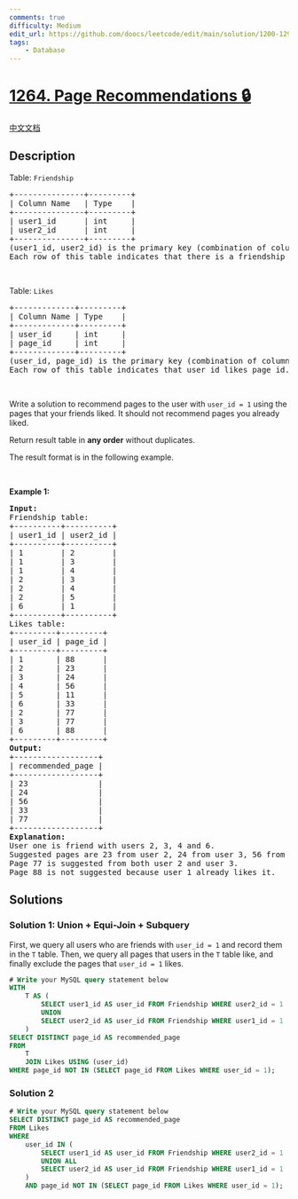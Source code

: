 ```yaml
---
comments: true
difficulty: Medium
edit_url: https://github.com/doocs/leetcode/edit/main/solution/1200-1299/1264.Page%20Recommendations/README_EN.md
tags:
    - Database
---
```


<!-- problem:start -->

# [1264. Page Recommendations 🔒](https://leetcode.com/problems/page-recommendations)

[中文文档](/solution/1200-1299/1264.Page%20Recommendations/README.md)

## Description

<p>Table: <code>Friendship</code></p>

<pre>
+---------------+---------+
| Column Name   | Type    |
+---------------+---------+
| user1_id      | int     |
| user2_id      | int     |
+---------------+---------+
(user1_id, user2_id) is the primary key (combination of columns with unique values) for this table.
Each row of this table indicates that there is a friendship relation between user1_id and user2_id.
</pre>

<p>&nbsp;</p>

<p>Table: <code>Likes</code></p>

<pre>
+-------------+---------+
| Column Name | Type    |
+-------------+---------+
| user_id     | int     |
| page_id     | int     |
+-------------+---------+
(user_id, page_id) is the primary key (combination of columns with unique values) for this table.
Each row of this table indicates that user_id likes page_id.
</pre>

<p>&nbsp;</p>

<p>Write a solution&nbsp;to recommend pages to the user with <code>user_id = 1</code> using the pages that your friends liked. It should not recommend pages you already liked.</p>

<p>Return result table in <strong>any order</strong> without duplicates.</p>

<p>The&nbsp;result format is in the following example.</p>

<p>&nbsp;</p>
<p><strong class="example">Example 1:</strong></p>

<pre>
<strong>Input:</strong> 
Friendship table:
+----------+----------+
| user1_id | user2_id |
+----------+----------+
| 1        | 2        |
| 1        | 3        |
| 1        | 4        |
| 2        | 3        |
| 2        | 4        |
| 2        | 5        |
| 6        | 1        |
+----------+----------+
Likes table:
+---------+---------+
| user_id | page_id |
+---------+---------+
| 1       | 88      |
| 2       | 23      |
| 3       | 24      |
| 4       | 56      |
| 5       | 11      |
| 6       | 33      |
| 2       | 77      |
| 3       | 77      |
| 6       | 88      |
+---------+---------+
<strong>Output:</strong> 
+------------------+
| recommended_page |
+------------------+
| 23               |
| 24               |
| 56               |
| 33               |
| 77               |
+------------------+
<strong>Explanation:</strong> 
User one is friend with users 2, 3, 4 and 6.
Suggested pages are 23 from user 2, 24 from user 3, 56 from user 3 and 33 from user 6.
Page 77 is suggested from both user 2 and user 3.
Page 88 is not suggested because user 1 already likes it.
</pre>

## Solutions

<!-- solution:start -->

### Solution 1: Union + Equi-Join + Subquery

First, we query all users who are friends with `user_id = 1` and record them in the `T` table. Then, we query all pages that users in the `T` table like, and finally exclude the pages that `user_id = 1` likes.

<!-- tabs:start -->

```sql
# Write your MySQL query statement below
WITH
    T AS (
        SELECT user1_id AS user_id FROM Friendship WHERE user2_id = 1
        UNION
        SELECT user2_id AS user_id FROM Friendship WHERE user1_id = 1
    )
SELECT DISTINCT page_id AS recommended_page
FROM
    T
    JOIN Likes USING (user_id)
WHERE page_id NOT IN (SELECT page_id FROM Likes WHERE user_id = 1);
```

<!-- tabs:end -->

<!-- solution:end -->

<!-- solution:start -->

### Solution 2

<!-- tabs:start -->

```sql
# Write your MySQL query statement below
SELECT DISTINCT page_id AS recommended_page
FROM Likes
WHERE
    user_id IN (
        SELECT user1_id AS user_id FROM Friendship WHERE user2_id = 1
        UNION ALL
        SELECT user2_id AS user_id FROM Friendship WHERE user1_id = 1
    )
    AND page_id NOT IN (SELECT page_id FROM Likes WHERE user_id = 1);
```

<!-- tabs:end -->

<!-- solution:end -->

<!-- problem:end -->
